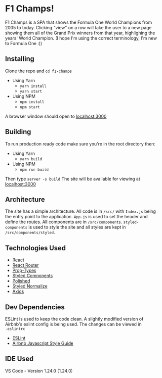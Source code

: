# F1 Champs!

F1 Champs is a SPA that shows the Formula One World Champions from 2005 to today. Clicking "view"
on a row will take the user to a new page showing them all of the Grand Prix winners from that
year, highlighing the years' World Champion. (I hope I'm using the correct terminology, I'm new
to Formula One :))

## Installing
Clone the repo and `cd f1-champs`
- Using Yarn
  - `yarn install`
  - `yarn start`
- Using NPM
  - `npm install`
  - `npm start`

A browser window should open to [localhost:3000](http://localhost:3000)

## Building
To run production ready code make sure you're in the root directory then:
- Using Yarn
  - `yarn build`
- Using NPM
  - `npm run build`

Then type `server -s build`
The site will be available for viewing at [localhost:3000](http://localhost:3000)

## Architecture
The site has a simple architecture. All code is in `/src/` with `Index.js` being the entry point to
the application. `App.js` is used to set the header and define the routes. All components are in
`/src/components`. `styled-components` is used to style the site and all styles are kept
in `/src/components/styled`.

## Technologies Used
- [React](https://github.com/facebook/react)
- [React Router](https://github.com/ReactTraining/react-router)
- [Prop-Types](https://github.com/facebook/prop-types)
- [Styled Components](https://github.com/styled-components/styled-components)
- [Polished](https://github.com/styled-components/polished)
- [Styled Normalize](https://github.com/sergeysova/styled-normalize)
- [Axios](https://github.com/axios/axios)

## Dev Dependencies
ESLint is used to keep the code clean. A slightly modified version of Airbnb's eslint
config is being used. The changes can be viewed in `.eslintrc`
- [ESLint](https://github.com/eslint/eslint)
- [Airbnb Javascript Style Guide](https://github.com/airbnb/javascript)

## IDE Used
VS Code - Version 1.24.0 (1.24.0)